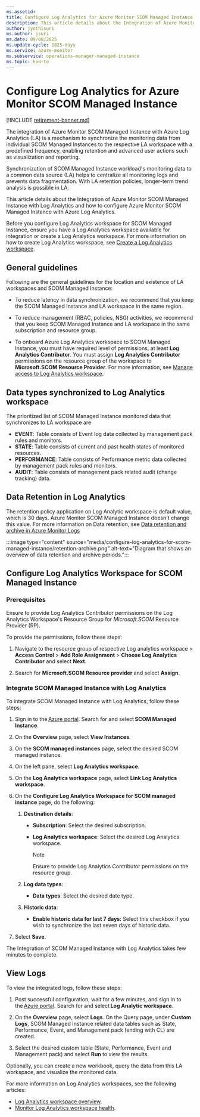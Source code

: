 ```yaml
---
ms.assetid: 
title: Configure Log Analytics for Azure Monitor SCOM Managed Instance
description: This article details about the Integration of Azure Monitor SCOM Managed Instance with Log Analytics and how to configure Azure Monitor SCOM Managed Instance with Azure Log Analytics.
author: jyothisuri
ms.author: jsuri
ms.date: 09/08/2025
ms.update-cycle: 1825-days
ms.service: azure-monitor
ms.subservice: operations-manager-managed-instance
ms.topic: how-to
---
```


# Configure Log Analytics for Azure Monitor SCOM Managed Instance

[!INCLUDE [retirement-banner.md](includes/retirement-banner.md)]

The integration of Azure Monitor SCOM Managed Instance with Azure Log Analytics (LA) is a mechanism to synchronize the monitoring data from individual SCOM Managed Instances to the respective LA workspace with a predefined frequency, enabling retention and advanced user actions such as visualization and reporting.

Synchronization of SCOM Managed Instance workload's monitoring data to a common data source (LA) helps to centralize all monitoring logs and prevents data fragmentation. With LA retention policies, longer-term trend analysis is possible in LA.

This article details about the Integration of Azure Monitor SCOM Managed Instance with Log Analytics and how to configure Azure Monitor SCOM Managed Instance with Azure Log Analytics.

Before you configure Log Analytics workspace for SCOM Managed Instance, ensure you have a Log Analytics workspace available for integration or create a Log Analytics workspace. For more information on how to create Log Analytics workspace, see [Create a Log Analytics workspace](/azure/azure-monitor/logs/quick-create-workspace?tabs=azure-portal).

## General guidelines

Following are the general guidelines for the location and existence of LA workspaces and SCOM Managed Instance:

- To reduce latency in data synchronization, we recommend that you keep the SCOM Managed Instance and LA workspace in the same region.

- To reduce management (RBAC, policies, NSG) activities, we recommend that you keep SCOM Managed Instance and LA workspace in the same subscription and resource group.

- To onboard Azure Log Analytics workspace to SCOM Managed Instance, you must have required level of permissions, at least **Log Analytics Contributor**. You must assign **Log Analytics Contributor** permissions on the resource group of the workspace to **Microsoft.SCOM Resource Provider**. For more information, see [Manage access to Log Analytics workspace](/azure/azure-monitor/logs/manage-access?tabs=portal).

## Data types synchronized to Log Analytics workspace

The prioritized list of SCOM Managed Instance monitored data that synchronizes to LA workspace are  

- **EVENT**: Table consists of Event log data collected by management pack rules and monitors.
- **STATE**: Table consists of current and past health states of monitored resources.
- **PERFORMANCE**: Table consists of Performance metric data collected by management pack rules and monitors.
- **AUDIT**: Table consists of management pack related audit (change tracking) data.

## Data Retention in Log Analytics

The retention policy application on Log Analytic workspace is default value, which is 30 days. Azure Monitor SCOM Managed Instance doesn't change this value. For more information on Data retention, see [Data retention and archive in Azure Monitor Logs](/azure/azure-monitor/logs/data-retention-archive?tabs=portal-1%2Cportal-2)

:::image type="content" source="media/configure-log-analytics-for-scom-managed-instance/retention-archive.png" alt-text="Diagram that shows an overview of data retention and archive periods.":::

## Configure Log Analytics Workspace for SCOM Managed Instance

### Prerequisites

Ensure to provide Log Analytics Contributor permissions on the Log Analytics Workspace's Resource Group for *Microsoft.SCOM* Resource Provider (RP).

To provide the permissions, follow these steps:

1. Navigate to the resource group of respective Log analytics workspace > **Access Control** > **Add Role Assignment** > **Choose Log Analytics Contributor** and select **Next**.

2. Search for **Microsoft.SCOM Resource provider** and select **Assign**.

### Integrate SCOM Managed Instance with Log Analytics

To integrate SCOM Managed Instance with Log Analytics, follow these steps:

1. Sign in to the [Azure portal](https://ms.portal.azure.com/#home). Search for and select **SCOM Managed Instance**.

2. On the **Overview** page, select **View Instances**.

3. On the **SCOM managed instances** page, select the desired SCOM managed instance.  

4. On the left pane, select **Log Analytics workspace**.

5. On the **Log Analytics workspace** page, select **Link Log Analytics workspace**.

6. On the **Configure Log Analytics Workspace for SCOM managed instance** page, do the following:

     1. **Destination details**:
         - **Subscription**: Select the desired subscription.
         - **Log Analytics workspace**: Select the desired Log Analytics workspace.

             >[!NOTE]
             >Ensure to provide Log Analytics Contributor permissions on the resource group.  

     2. **Log data types**:
         - **Data types**: Select the desired date type.  

     3. **Historic data**:
         - **Enable historic data for last 7 days**: Select this checkbox if you wish to synchronize the last seven days of historic data.

7. Select **Save**.

The Integration of SCOM Managed Instance with Log Analytics takes few minutes to complete.

## View Logs

To view the integrated logs, follow these steps:

1. Post successful configuration, wait for a few minutes, and sign in to the [Azure portal](https://ms.portal.azure.com/#home). Search for and select **Log Analytic workspace**.

2. On the **Overview** page, select **Logs**.
   On the Query page, under **Custom Logs**, SCOM Managed Instance related data tables such as State, Performance, Event, and Management pack (ending with CL) are created.

3. Select the desired custom table (State, Performance, Event and Management pack) and select **Run** to view the results.

Optionally, you can create a new workbook, query the data from this LA workspace, and visualize the monitored data.

For more information on Log Analytics workspaces, see the following articles:

- [Log Analytics workspace overview](/azure/azure-monitor/logs/log-analytics-workspace-overview).
- [Monitor Log Analytics workspace health](/azure/azure-monitor/logs/log-analytics-workspace-health).
